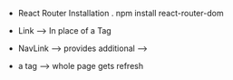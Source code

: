 - React Router Installation .
  npm install react-router-dom

- Link --> In place of a Tag
- NavLink --> provides additional -->
- a tag --> whole page gets refresh
